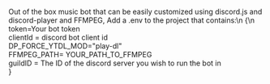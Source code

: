 Out of the box music bot that can be easily customized using discord.js and discord-player and FFMPEG, 
Add a .env to the project that contains:\n
{\n
token=Your bot token<br />
clientId = discord bot client id<br />
DP_FORCE_YTDL_MOD="play-dl"<br />
FFMPEG_PATH= YOUR_PATH_TO_FFMPEG<br />
guildID = The ID of the discord server you wish to run the bot in<br />
}
